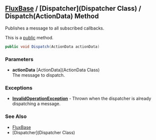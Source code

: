 [FluxBase](index) / [Dispatcher](Dispatcher Class) / Dispatch(ActionData) Method
---------------------------------------------------------------------------------

Publishes a message to all subscribed callbacks.

This is a [public](https://docs.microsoft.com/dotnet/csharp/language-reference/keywords/public) method.

```c#
public void Dispatch(ActionData actionData)
```

### Parameters
* __actionData__ [ActionData](ActionData Class)  
The message to dispatch.

### Exceptions
* __[InvalidOperationException](https://docs.microsoft.com/dotnet/api/system.invalidoperationexception)__ - Thrown when the dispatcher is already dispatching a message.

### See Also
* [FluxBase](index)
* [Dispatcher](Dispatcher Class)